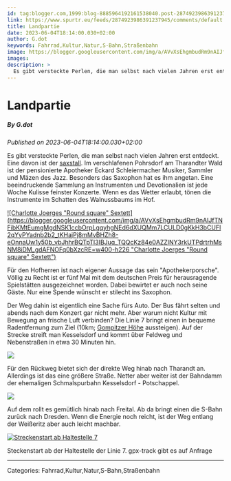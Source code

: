 ```yaml
---
id: tag:blogger.com,1999:blog-8885964192161538040.post-2874923986391237945
link: https://www.spurtr.eu/feeds/2874923986391237945/comments/default
title: Landpartie
date: 2023-06-04T18:14:00.030+02:00
author: G.dot
keywords: Fahrrad,Kultur,Natur,S-Bahn,Straßenbahn
image: https://blogger.googleusercontent.com/img/a/AVvXsEhgmbudRm9nAIJfTNFibKMtEumgMgdNSK1ccbOrpLgqyhgNEd6dXUQMm7LCULD0gKkH3bCUFl2qYyPYadnb2b2_tKHajPj8mMvBHZh8-eOnnaUw1y50b_vbJhhrBQTpTI3IBJuq_TQQcKz84e0AZZlNY3rkUTPdrtrhMsNM8iDM_gdAFNOFq0bXzcRE=s72-w400-h226-c
images: 
description: >
  Es gibt versteckte Perlen, die man selbst nach vielen Jahren erst entdeckt. Eine davon ist der saxstall. Im verschlafenen Pohrsdorf am Tharandter Wald ist der pensionierte Apotheker Eckard Schleiermacher Musiker, Sammler und Mäzen des Jazz. Besonders das Saxophon hat es ihm angetan. Eine beeindruckende Sammlung an Instrumenten und Devotionalien ist
---
```

# Landpartie
##### By G.dot
_Published on 2023-06-04T18:14:00.030+02:00_

Es gibt versteckte Perlen, die man selbst nach vielen Jahren erst entdeckt. Eine davon ist der [saxstall](https://saxstall.de). Im verschlafenen Pohrsdorf am Tharandter Wald ist der pensionierte Apotheker Eckard Schleiermacher Musiker, Sammler und Mäzen des Jazz. Besonders das Saxophon hat es ihm angetan. Eine beeindruckende Sammlung an Instrumenten und Devotionalien ist jede Woche Kulisse feinster Konzerte. Wenn es das Wetter erlaubt, tönen die Instrumente im Schatten des Walnussbaums im Hof. 

  

[![Charlotte Joerges "Round square" Sextett](https://blogger.googleusercontent.com/img/a/AVvXsEhgmbudRm9nAIJfTNFibKMtEumgMgdNSK1ccbOrpLgqyhgNEd6dXUQMm7LCULD0gKkH3bCUFl2qYyPYadnb2b2_tKHajPj8mMvBHZh8-eOnnaUw1y50b_vbJhhrBQTpTI3IBJuq_TQQcKz84e0AZZlNY3rkUTPdrtrhMsNM8iDM_gdAFNOFq0bXzcRE=w400-h226 "Charlotte Joerges "Round square" Sextett")](https://blogger.googleusercontent.com/img/a/AVvXsEhgmbudRm9nAIJfTNFibKMtEumgMgdNSK1ccbOrpLgqyhgNEd6dXUQMm7LCULD0gKkH3bCUFl2qYyPYadnb2b2_tKHajPj8mMvBHZh8-eOnnaUw1y50b_vbJhhrBQTpTI3IBJuq_TQQcKz84e0AZZlNY3rkUTPdrtrhMsNM8iDM_gdAFNOFq0bXzcRE)

  

Für den Hofherren ist nach eigener Aussage das sein "Apothekerporsche". Völlig zu Recht ist er fünf Mal mit dem deutschen Preis für herausragende Spielstätten ausgezeichnet worden. Dabei bewirtet er auch noch seine Gäste. Nur eine Spende wünscht er stilecht ins Saxophon.

Der Weg dahin ist eigentlich eine Sache fürs Auto. Der Bus fährt selten und abends nach dem Konzert gar nicht mehr. Aber warum nicht Kultur mit Bewegung an frische Luft verbinden? Die Linie 7 bringt einen in bequeme Radentfernung zum Ziel (10km; [Gompitzer Höhe](https://m.dvb.de/shared/1313463014) aussteigen). Auf der Strecke streift man Kesselsdorf und kommt über Feldweg und Nebenstraßen in etwa 30 Minuten hin. 

  

[![](https://blogger.googleusercontent.com/img/a/AVvXsEhuowPK98WIk4EkubvrM8bgybEf6jFECO3BFAUDIcvtHrGADE_HsZ4a3OQQClo_PTJnN4V8FMs_caxWasLS7vWGzyTaPWR0j0Zq35tYFfR77r8Bz3MCCrgynHiG5ExR9bcT32TeR0S1FQilM1iQjOp9ljuquWufXR-yzQpSsYR7l2cJmMBr1fw7CNdj)](https://blogger.googleusercontent.com/img/a/AVvXsEhuowPK98WIk4EkubvrM8bgybEf6jFECO3BFAUDIcvtHrGADE_HsZ4a3OQQClo_PTJnN4V8FMs_caxWasLS7vWGzyTaPWR0j0Zq35tYFfR77r8Bz3MCCrgynHiG5ExR9bcT32TeR0S1FQilM1iQjOp9ljuquWufXR-yzQpSsYR7l2cJmMBr1fw7CNdj)

  

Für den Rückweg bietet sich der direkte Weg hinab nach Tharandt an. Allerdings ist das eine größere Straße. Netter aber weiter ist der Bahndamm der ehemaligen Schmalspurbahn Kesselsdorf - Potschappel. 

  

[![](https://blogger.googleusercontent.com/img/a/AVvXsEiqNJqQbWwPStZxhg4aWDJ7CfUC-N_ne12iR9XFYuAmDJf8c2ChONtjX9mtFtxawuHTxMJs7uFBj-UobMjyvNuJhrlposziq79Kd87Qkbo_sxXiJsepvEV5kZHRj7nLxFqOAck0k65eGtRmfOyvzoc0xCaNL3qLisztFYs6JBe8-pzXstXgCrMoaIvL)](https://blogger.googleusercontent.com/img/a/AVvXsEiqNJqQbWwPStZxhg4aWDJ7CfUC-N_ne12iR9XFYuAmDJf8c2ChONtjX9mtFtxawuHTxMJs7uFBj-UobMjyvNuJhrlposziq79Kd87Qkbo_sxXiJsepvEV5kZHRj7nLxFqOAck0k65eGtRmfOyvzoc0xCaNL3qLisztFYs6JBe8-pzXstXgCrMoaIvL)

  

Auf dem rollt es gemütlich hinab nach Freital. Ab da bringt einen die S-Bahn zurück nach Dresden. Wenn die Energie noch reicht, ist der Weg entlang der Weißeritz aber auch leicht machbar.

  

[![Streckenstart ab Haltestelle 7](https://blogger.googleusercontent.com/img/a/AVvXsEgy4TozUpSBPHt6D7Zf7Dw-qKwSAlxd-jvcCkjzU7MBhyNolNuTtfSlx5V-2pjTYUWQqSxH6wEnvuyjXeBi6L0zMjMOfqlE1PeXuHP5988rT7RrwzMtcAdFk09dK0JJ6m5ZWjSkCac6tDB6IQg7KbGlZmhk-mzoJtKJcJM5bk4ph7mdyxOhLlhVIPjH=w267-h400 "Streckenbeginn")](https://blogger.googleusercontent.com/img/a/AVvXsEgy4TozUpSBPHt6D7Zf7Dw-qKwSAlxd-jvcCkjzU7MBhyNolNuTtfSlx5V-2pjTYUWQqSxH6wEnvuyjXeBi6L0zMjMOfqlE1PeXuHP5988rT7RrwzMtcAdFk09dK0JJ6m5ZWjSkCac6tDB6IQg7KbGlZmhk-mzoJtKJcJM5bk4ph7mdyxOhLlhVIPjH)

Steckenstart ab der Haltestelle der Linie 7. gpx-track gibt es auf Anfrage

---
Categories: Fahrrad,Kultur,Natur,S-Bahn,Straßenbahn